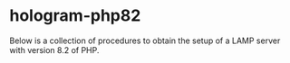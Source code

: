 # hologram-php82

Below is a collection of procedures to obtain the setup of a LAMP server with version 8.2 of PHP.

